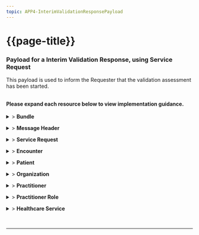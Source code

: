 ```yaml
---
topic: APP4-InterimValidationResponsePayload
---
```


# {{page-title}}

### Payload for a Interim Validation Response, using Service Request

This payload is used to inform the Requester that the validation assessment has been started.


<br> 
 <div markdown="span" class="alert alert-warning" role="alert"><i class="fa fa-warning"></i>
  <b>Please expand each resource below to view implementation guidance.</b>
 </div>
<br>



<details>
  <summary>> <b class="barslink">Bundle</b></summary>
      <p>
              
        <p>The Bundle resource is the container for the event message.</p>
        {{tree:https://fhir.nhs.uk/StructureDefinition/BARSBundleMessage, hybrid}}
        <p>
        

     

| Data Item                                                        | Implementation Guidance                                                                                                                                                                                                                                                                                                                                                                                                                                               | Necessity | Profile Cardinality | Example Value(s)                                                                                                         |
|------------------------------------------------------------------|-----------------------------------------------------------------------------------------------------------------------------------------------------------------------------------------------------------------------------------------------------------------------------------------------------------------------------------------------------------------------------------------------------------------------------------------------------------------------|-----------|---------------------|--------------------------------------------------------------------------------------------------------------------------|
| Bundle                                                           | https://simplifier.net/nhsbookingandreferrals/barsbundlemessage                                                                                                                                                                                                                                                                                                                                   |           | 1..1                |                                                                                                                          |
| Bundle.id                                                        | This id is generated by the originating sender of the message, retained in subsequent messages..                                                                                                                                                                                                                                                                                                                                                                      | MUST      | 1..1                | 79120f41-a431-4f08-bcc5-1e67006fcae0                                                                                     |
| Bundle.meta                                                      | https://www.hl7.org/fhir/resource.html#Meta                                                                                                                                                                                                                                                                                                                                                                                                                           | MUST      | 0..1                |                                                                                                                          |
| Bundle.meta.profile                                              | This MUST be populated with the structure definition for BaRSBundleMessage : 'https://fhir.nhs.uk/StructureDefinition/BARSBundleMessage' - FIXED VALUE                                                                                                                                                                                                                                                                                                                | MUST      | 0..1                | https://fhir.nhs.uk/StructureDefinition/BARSBundleMessage                                                                |
| Bundle.meta.lastUpdated                                          | All resources MUST include 'lastUpdated' value, under meta section which must be the same timestamp for each resource when created from new, but must be a later timestamp on updates, if the content of a particular resource contains updated info for subsequent updates. Otherwise, maintain the timestamp originally sent.                                                                                                                                       | MUST      | 1..1                | 2023-03-08T12:01:08.4677672+00:00                                                                                        |
| Bundle.type                                                      | This must be populated with 'message' - FIXED VALUE                                                                                                                                                                                                                                                                                                                                                                                                                   | MUST      | 1..1                | message                                                                                                                  |
| Bundle.timestamp                                                 | the date that the content of the message was assembled. This date is not changed by middleware engines unless they add additional data that changes the meaning of the time of the message                                                                                                                                                                                                                                                                            | MUST      | 0..1                | 2023-03-08T12:01:08.4677672+00:00                                                                                        |
| Bundle.entry(s)                                                  |                                                                                                                                                                                                                                                                                                                                                                                                                                                                       |           | 1..*                |                                                                                                                          |
| Bundle.entry.fullUrl                                             | unique identifier for the resource entry. Transient id relative to the bundle                                                                                                                                                                                                                                                                                                                                                                                         | MUST      | 0..1                | urn:uuid:1cbdfb97-5859-48a4-8301-d54eab818d68                                                                            |
| Bundle.entry.resourceType                                        | Resources detailed in the message definition.                                                                                                                                                                                                                                                                                                                                                                                                                         | MUST      | 0..1                | MessageHeader,Patient, Encounter                                                                                         |


</details>
<p>
<details>
  <summary>> <b class="barslink">Message Header</b></summary>
  
      <p>
     
        <p>A resource that describes the BaRS message being exchanged between two systems.</p>
        {{tree:https://fhir.nhs.uk/StructureDefinition/BARSMessageHeader-servicerequest-request, hybrid}}
        <p>




| Data Item                                                        | Implementation Guidance                                                                                                                                                                                                                                                                                                                                                                                                                                               | Necessity | Profile Cardinality | Example Value(s)                                                                                                         |
|------------------------------------------------------------------|-----------------------------------------------------------------------------------------------------------------------------------------------------------------------------------------------------------------------------------------------------------------------------------------------------------------------------------------------------------------------------------------------------------------------------------------------------------------------|-----------|---------------------|--------------------------------------------------------------------------------------------------------------------------|
| MessageHeader                                                    | https://simplifier.net/nhsbookingandreferrals/barsmessageheaderservicerequestresponse                                                                                                                                                                                                                                                                                          |           | 1..1                |                                                                                                                          |
| MessageHeader.meta                                               | https://www.hl7.org/fhir/resource.html#Meta                                                                                                                                                                                                                                                                                                                                                                                                                           | MUST      | 0..1                |                                                                                                                          |
| MessageHeader.meta.profile                                       | This MUST be populated with the structure definition for BaRSMessageHeader-servicerequest-response.                                                                                                                                                                                                                                                                                                                                                                   | MUST      | 0..1                | https://fhir.nhs.uk/StructureDefinition/BARSMessageHeader-servicerequest-response                                        |
| MessageHeader.meta.lastUpdated                                   | All resources MUST include 'lastUpdated' value, under the meta section which MUST be the same timestamp for each resource when created from new, but MUST be a later timestamp on updates to resources, if the content of a particular resource contains updated info for subsequent updates. Otherwise, maintain the timestamp originally sent.                                                                                                                      | MUST      | 0..1                | 2023-03-08T12:01:08.4677672+00:00                                                                                        |
| MessageHeader.extension                                          | This MUST be populated with details of the Clinical  Decision Support System used                                                                                                                                                                                                                                                                                                                                                                                     | MUST      | 0..*                |                                                                                                                          |
| MessageHeader.extension.url                                      | This MUST be populated with 'https://fhir.nhs.uk/StructureDefinition/CDSSExtension' - FIXED VALUE                                                                                                                                                                                                                                                                                                                                                                     | MUST      | 1..1                | https://fhir.nhs.uk/StructureDefinition/CDSSExtension                                                                    |
| MessageHeader.extension.extension                                |                                                                                                                                                                                                                                                                                                                                                                                                                                                                       | MUST      | 0..*                |                                                                                                                          |
| MessageHeader.extension.extension.url                            | This MUST be populated with the pre-defined Clinical Decision Support System software url - FIXED VALUE                                                                                                                                                                                                                                                                                                                                                               | MUST      | 1..1                | requesterCDSSSoftware                                                                                                    |
| MessageHeader.extension.extension.valueString                    | This MUST be populated with the Clinical Decision Support System software name e.g. Pathways                                                                                                                                                                                                                                                                                                                                                                          | MUST      | 0..1                | Pathways                                                                                                                 |
| MessageHeader.extension.extension                                |                                                                                                                                                                                                                                                                                                                                                                                                                                                                       | MUST      | 0..*                |                                                                                                                          |
| MessageHeader.extension.extension.url                            | This MUST be populated with the pre-defined Clinical Decision Support System software Version url - FIXED VALUE                                                                                                                                                                                                                                                                                                                                                       | MUST      | 1..1                | requesterCDSSVersion                                                                                                     |
| MessageHeader.extension.extension.valueString                    | This MUST be populated with the Clinical Decision Support System software Version name e.g. 30.2.0                                                                                                                                                                                                                                                                                                                                                                    | MUST      | 0..1                | 30.2.0                                                                                                                   |
| MessageHeader.eventcoding                                        |                                                                                                                                                                                                                                                                                                                                                                                                                                                                       | MUST      | 1..1                |                                                                                                                          |
| MessageHeader.eventcoding.system                                 | This MUST be populated with CodeSystem 'https://fhir.nhs.uk/CodeSystem/message-events-bars' - FIXED VALUE                                                                                                                                                                                                                                                                                                                                                             | MUST      | 0..1                | https://fhir.nhs.uk/CodeSystem/message-events-bars                                                                       |
| MessageHeader.eventcoding.code                                   | The status MUST be populated with 'servicerequest-request'. See CodeSystem: 'https://fhir.nhs.uk/CodeSystem/message-events-bars' - FIXED VALUE                                                                                                                                                                                                                                                                                                                        | MUST      | 0..1                | servicerequest-request                                                                                                   |
| MessageHeader.destination                                        |                                                                                                                                                                                                                                                                                                                                                                                                                                                                       | MUST      | 0..1                |                                                                                                                          |
| MessageHeader.destination.receiver                               |                                                                                                                                                                                                                                                                                                                                                                                                                                                                       | MUST      | 0..1                |                                                                                                                          |
| MessageHeader.destination.receiver.reference                     | This MUST be populated with the full url to the Receiving Organisation resource.                                                                                                                                                                                                                                                                                                                                                                                      | MUST      | 0..1                | urn:uuid:10397afd-479c-42ea-9d5d-e4024481e0f8                                                                            |
| MessageHeader.destination.endpoint                               | This MUST be populated with the system and Service ID separated by a pipe. for example https://fhir.nhs.uk/id/dos-service-id\|11111111, this is to ensure the receiver knows the intended destination.                                                                                                                                                                                                                                                                | MUST      | 1..1                | https://fhir.nhs.uk/id/dos-service-id\|1122334455                                                                        |
| MessageHeader.sender                                             |                                                                                                                                                                                                                                                                                                                                                                                                                                                                       | MUST      | 0..1                |                                                                                                                          |
| MessageHeader.sender.reference                                   | This MUST be populated. Follow BaRS profile guidance for populating this element                                                                                                                                                                                                                                                                                                                                                                                      | MUST      | 0..1                | urn:uuid:07939a0c-2854-46ff-9282-ad906bc93679                                                                            |
| MessageHeader.source                                             |                                                                                                                                                                                                                                                                                                                                                                                                                                                                       | MUST      | 1..1                |                                                                                                                          |
| MessageHeader.source.name                                        | This MUST be populated with the sending system supplier name                                                                                                                                                                                                                                                                                                                                                                                                          | MUST      | 0..1                | NHS Trust                                                                                                                |
| MessageHeader.source.software                                    | This SHOULD be populated with the sending software application name                                                                                                                                                                                                                                                                                                                                                                                                   | SHOULD    | 0..1                | Supplier Software                                                                                                        |
| MessageHeader.source.version                                     | This SHOULD be populated with the sending software version                                                                                                                                                                                                                                                                                                                                                                                                            | SHOULD    | 0..1                | V1.0.0                                                                                                                   |
| MessageHeader.source.contact                                     |                                                                                                                                                                                                                                                                                                                                                                                                                                                                       | SHOULD    | 0..1                |                                                                                                                          |
| MessageHeader.source.contact.system                              | This SHOULD be populated with the Contact Type - phone \| fax \| email \| pager \| url \| sms \| other                                                                                                                                                                                                                                                                                                                                                                | SHOULD    | 0..1                | phone                                                                                                                    |
| MessageHeader.source.contact.value                               | This SHOULD be populated with the Contact Type value                                                                                                                                                                                                                                                                                                                                                                                                                  | SHOULD    | 0..1                | +44 (0123) 123 4567                                                                                                      |
| MessageHeader.source.endpoint                                    | This MUST be populated with the system and Service ID separated by a pipe. for example https://fhir.nhs.uk/id/dos-service-id\|11111111, this is to ensure the receiver knows where any response messages SHOULD be addressed.                                                                                                                                                                                                                                         | MUST      | 1..1                | https://fhir.nhs.uk/id/dos-service-id\|5566778899                                                                        |
| MessageHeader.reason                                             |                                                                                                                                                                                                                                                                                                                                                                                                                                                                       | MUST      | 1..1                |                                                                                                                          |
| MessageHeader.reason.coding                                      |                                                                                                                                                                                                                                                                                                                                                                                                                                                                       | MUST      | 0..*                |                                                                                                                          |
| MessageHeader.reason.coding.system                               | This MUST be populated with 'https://fhir.nhs.uk/CodeSystem/message-reason-bars' - FIXED VALUE                                                                                                                                                                                                                                                                                                                                                                        | MUST      | 0..1                | https://fhir.nhs.uk/CodeSystem/message-reason-bars                                                                       |
| MessageHeader.reason.coding.code                                 | This MUST be populated with 'new' in a new message and 'update' for an update. See CodeSystem: 'https://fhir.nhs.uk/CodeSystem/message-events-bars'                                                                                                                                                                                                                                                                                                                   | MUST      | 0..1                | new                                                                                                                      |
| MessageHeader.reason.coding.display                              | This SHOULD be populated with 'new' in a new message and 'update' for an update.                                                                                                                                                                                                                                                                                                                                                                                      | SHOULD    | 0..1                | New                                                                                                                      |
| MessageHeader.response                                           |                                                                                                                                                                                                                                                                                                                                                                                                                                                                       | MUST      | 1..1                |                                                                                                                          |
| MessageHeader.response.identifier                                | This MUST be populated with the identifer if the original validation request                                                                                                                                                                                                                                                                                                                                                                                          | MUST      | 1..1                | urn:uuid:b83d13e2-8c2e-422c-88ac-63b8e86a4413                                                                            |
| MessageHeader.response.code                                      | This MUST be populated with a code of 'ok' - FIXED VALUE                                                                                                                                                                                                                                                                                                                                                                                                              | MUST      | 1..1                | ok                                                                                                                       |
| MessageHeader.focus                                              |                                                                                                                                                                                                                                                                                                                                                                                                                                                                       | MUST      | 0..*                |                                                                                                                          |
| MessageHeader.focus.reference                                    | This MUST be populated with a reference to the ServiceRequest                                                                                                                                                                                                                                                                                                                                                                                                         | MUST      | 0..1                | urn:uuid:236bb75d-90ef-461f-b71e-fde7f899802c                                                                            |
| MessageHeader.definition                                         | This MUST be populated with the MessageDefinition the bundle is based on. This will be used for validation. Value - https://fhir.nhs.uk/MessageDefinition/bars-message-servicerequest-response-validation-interim                                                                                                                                                                                                                                                     | MUST      | 0..1                | https://fhir.nhs.uk/MessageDefinition/bars-message-servicerequest-response-validation-interim                            |



</details>
<p>
<details>
  <summary>> <b class="barslink">Service Request</b></summary>
      <p>
        <p>A resource to carry a request for a service to be performed, in this case a Validation Response.</p>
        {{tree:https://fhir.nhs.uk/StructureDefinition/BARSServiceRequest-request-referral      , hybrid}}
        <p>

       

| Data Item                                                        | Implementation Guidance                                                                                                                                                                                                                                                                                                                                                                                                                                               | Necessity | Profile Cardinality | Example Value(s)                                                                                                         |
|------------------------------------------------------------------|-----------------------------------------------------------------------------------------------------------------------------------------------------------------------------------------------------------------------------------------------------------------------------------------------------------------------------------------------------------------------------------------------------------------------------------------------------------------------|-----------|---------------------|--------------------------------------------------------------------------------------------------------------------------|
| ServiceRequest                                                   | https://simplifier.net/nhsbookingandreferrals/barsservicerequest-request-validation                                                                                                                                                                                                                                                                           |           | 1..1                |                                                                                                                          |
| ServiceRequest.id                                                | MUST only be generated by the Receiver as the id for the resource in the synchronous HTTP response.                                                                                                                                                                                                                                                                                                                                                                   | MUST      | 0..1                | 236bb75d-90ef-461f-b71e-fde7f899802c                                                                                     |
| ServiceRequest.meta                                              | https://www.hl7.org/fhir/resource.html#Meta                                                                                                                                                                                                                                                                                                                                                                                                                           | MUST      | 0..1                |                                                                                                                          |
| ServiceRequest.meta.profile                                      | https://fhir.nhs.uk/StructureDefinition/BARSServiceRequest-request-validation                                                                                                                                                                                                                                                                                                                                                                                         | MUST      | 0..1                | https://fhir.nhs.uk/StructureDefinition/BARSServiceRequest-request-validation                                            |
| ServiceRequest.meta.lastUpdated                                  | All resources MUST include 'lastUpdated' value, under meta section which must be the same timestamp for each resource when created from new, but must be a later timestamp on updates, if the content of a particular resource contains updated info for subsequent updates. Otherwise, maintain the timestamp originally sent.                                                                                                                                       | MUST      | 0..1                | 2023-03-08T12:01:08.4677672+00:00                                                                                        |
| ServiceRequest.status                                            | Only use the following 3 values: active, revoked is used when a SR is cancelled, entered-in-error is used when sent to the wrong endpoint and need to be removed.                                                                                                                                                                                                                                                                                                     | MUST      | 1..1                | active                                                                                                                   |
| ServiceRequest.intent                                            | This MUST be populated with 'plan' - Fixed Value                                                                                                                                                                                                                                                                                                                                                                                                                      | MUST      | 1..1                | plan                                                                                                                     |
| ServiceRequest.category                                          |                                                                                                                                                                                                                                                                                                                                                                                                                                                                       | MUST      | 1..1                |                                                                                                                          |
| ServiceRequest.category.coding                                   | BaRS Referral Type                                                                                                                                                                                                                                                                                                                                                                                                                                                    | MUST      | 0..*                |                                                                                                                          |
| ServiceRequest.category.coding.system                            | This MUST be populated with CodeSystem 'https://fhir.nhs.uk/CodeSystem/message-category-servicerequest' - FIXED VALUE                                                                                                                                                                                                                                                                                                                                                 | MUST      | 0..1                | https://fhir.nhs.uk/CodeSystem/message-category-servicerequest                                                           |
| ServiceRequest.category.coding.code                              | This MUST be populated with 'validation' - FIXED VALUE                                                                                                                                                                                                                                                                                                                                                                                                                | MUST      | 0..1                | validation                                                                                                               |
| ServiceRequest.category.coding.display                           | This MUST be populated with 'For Validation' - FIXED VALUE                                                                                                                                                                                                                                                                                                                                                                                                            | MUST      | 0..1                | For Validation                                                                                                           |
| ServiceRequest.category.coding                                   | BaRS Use Case                                                                                                                                                                                                                                                                                                                                                                                                                                                         | MUST      | 0..*                |                                                                                                                          |
| ServiceRequest.category.coding.system                            | This MUST be populated with CodeSystem 'https://fhir.nhs.uk/CodeSystem/usecases-categories-bars' - FIXED VALUE                                                                                                                                                                                                                                                                                                                                                        | MUST      | 0..1                | https://fhir.nhs.uk/CodeSystem/usecases-categories-bars                                                                  |
| ServiceRequest.category.coding.code                              | This MUST be populated with Code for the use-case. See CodeSystem: 'https://fhir.nhs.uk/CodeSystem/usecases-categories-bars'                                                                                                                                                                                                                                                                                                                                          | MUST      | 0..1                | A4T1                                                                                                                     |
| ServiceRequest.category.coding.display                           | This MUST be populated with Display for the use-case. See CodeSystem: 'https://fhir.nhs.uk/CodeSystem/usecases-categories-bars'                                                                                                                                                                                                                                                                                                                                       | MUST      | 0..1                | 999 - CAS Validation                                                                                                     |
| ServiceRequest.subject                                           | Follow BaRS profile guidance for populating this element                                                                                                                                                                                                                                                                                                                                                                                                              | MUST      | 1..1                |                                                                                                                          |
| ServiceRequest.subjectreference                                  | This MUST be populated with a Reference to the Patient resource                                                                                                                                                                                                                                                                                                                                                                                                       | MUST      | 0..1                | urn:uuid:9589fb37-87a2-48d8-968f-b371429208a8                                                                            |
| ServiceRequest.encounter                                         |                                                                                                                                                                                                                                                                                                                                                                                                                                                                       | MUST      | 0..1                |                                                                                                                          |
| ServiceRequest.encounter.reference                               | This MUST be populated with a Reference to the Encounter                                                                                                                                                                                                                                                                                                                                                                                                              | MUST      | 0..1                | urn:uuid:8c63d621-4d86-4f57-8699-e8e22d49935d                                                                            |
| ServiceRequest.occurrencePeriod                                  | Validation Breach time                                                                                                                                                                                                                                                                                                                                                                                                                                                | MUST      | 0..1                |                                                                                                                          |
| ServiceRequest.occurrencePeriod.start                            | The start of the period must be from the original request.                                                                                                                                                                                                                                                                                                                                                                                                            | MUST      | 0..1                | 2023-03-08T12:01:08.4677672+00:00                                                                                        |
| ServiceRequest.occurrencePeriod.end                              | The time by which the validation must be complete (validation breach time)                                                                                                                                                                                                                                                                                                                                                                                            | MUST      | 0..1                | 2023-03-08T12:01:08.4677672+00:00                                                                                        |
| ServiceRequest.authoredOn                                        | This MUST be populated with the date time the request transitioned to being actionable. In case it's 'blank' the date time SHOULD fall back to the submission time/system time of the SENDING system.                                                                                                                                                                                                                                                                 | MUST      | 0..1                | 2023-03-08T12:01:08.4677672+00:00                                                                                        |
| ServiceRequest.requester                                         |                                                                                                                                                                                                                                                                                                                                                                                                                                                                       | MUST      | 0..1                |                                                                                                                          |
| ServiceRequest.requester.reference                               | This MUST be populated with a reference to the Practitioner resource. This is the Healthcare Professional carrying out the validation assessment. This does not strictly need to be a clinician.                                                                                                                                                                                                                                                                      | MUST      | 0..1                | urn:uuid:8c63d621-3424-4f57-8699-e8e22d32423g                                                                            |
| ServiceRequest.performer                                         | This SHOULD be populated with the Healthcare service that the Service request is going to                                                                                                                                                                                                                                                                                                                                                                             | SHOULD    | 0..*                |                                                                                                                          |
| ServiceRequest.performer.reference                               | This SHOULD be populated Reference to HealthcareService resource                                                                                                                                                                                                                                                                                                                                                                                                      | SHOULD    | 0..1                | urn:uuid:8c63d621-2344-4f57-8699-e8e22d44235h                                                                            |
| ServiceRequest.reasonCode                                        | This will ONLY be populated  in a cancellation message with the reason for cancellation                                                                                                                                                                                                                                                                                                                                                                               | SHOULD    | 0..*                |                                                                                                                          |
| ServiceRequest.reasonCode.text                                   | This SHOULD be populated. This will ONLY be populated  in a cancellation message with the reason for cancellation and SHOULD only be used in conjunction with a corresponding status - revoked or entered-in-error                                                                                                                                                                                                                                                    | SHOULD    | 0..1                | Revoked as patient has been dealt with.                                                                                  |


</details>
<p>
<details>
  <summary>> <b class="barslink">Encounter</b></summary>
  
  
      <p>
              
        <p>The Interim Response will include 2 Encounter Resources:<br><br>1. The original encounter from the requesting 999 service<br>2. The encounter created by the CAS undertaking the Validation. Note: THIS ENCOUNTER IS THE FOCUS OF THE INTERIM VALIDATION RESPONSE MESSAGE</p>
        {{tree:https://fhir.hl7.org.uk/StructureDefinition/UKCore-Encounter  , hybrid}}
        <p>


| Data Item                                                        | Implementation Guidance                                                                                                                                                                                                                                                                                                                                                                                                                                               | Necessity | Profile Cardinality | Example Value(s)                                                                                                         |
|------------------------------------------------------------------|-----------------------------------------------------------------------------------------------------------------------------------------------------------------------------------------------------------------------------------------------------------------------------------------------------------------------------------------------------------------------------------------------------------------------------------------------------------------------|-----------|---------------------|--------------------------------------------------------------------------------------------------------------------------|
| Encounter                                                        | https://simplifier.net/hl7fhirukcorer4/ukcore-encounter                                                                                                                              |           | 2..2                |                                                                                                                          |
| Encounter.id                                                     | MUST only be generated by the originating system of the encounter as the id for the resource in the original  HTTP request. It MUST be echoed back when returning an encounter. Subsequent new Encounters will be generated by the originating system of that encounter.                                                                                                                                                                                              | MUST      | 0..1                | 236bb75d-90ef-461f-b71e-fde7f899802c                                                                                     |
| Encounter.Identifier                                             | SHOULD be the human readable identifier of the encounter.                                                                                                                                                                                                                                                                                                                                                                                                             | SHOULD    | 0..*                | 12345                                                                                                                    |
| Encounter.meta                                                   | https://www.hl7.org/fhir/resource.html#Meta                                                                                                                                                                                                                                                                                                                                                                                                                           | MUST      | 1..1                |                                                                                                                          |
| Encounter.meta.profile                                           | This MUST be populated. Follow UK Core guidance for populating this element                                                                                                                                                                                                                                                                                                                                                                                           | MUST      | 1..1                | https://fhir.hl7.org.uk/StructureDefinition/UKCore-Encounter                                                             |
| Encounter.meta.lastUpdated                                       | All resources MUST include 'lastUpdated' value, under meta section which must be the same timestamp for each resource when created from new, but must be a later timestamp on updates, if the content of a particular resource contains updated info for subsequent updates. Otherwise, maintain the timestamp originally sent.                                                                                                                                       | MUST      | 1..1                | 2023-03-08T12:01:08.4677672+00:00                                                                                        |
| Encounter.status                                                 | The status of the interim response with be 'in-progress'. If the validation request has been rejected it will be set to 'cancelled'.                                                                                                                                                                                                                                                                                                                                  | MUST      | 1..1                | in-progress                                                                                                              |
| Encounter.class                                                  |                                                                                                                                                                                                                                                                                                                                                                                                                                                                       | MUST      | 0..1                |                                                                                                                          |
| Encounter.class.system                                           | This MUST be populated with CodeSystem 'http://terminology.hl7.org/CodeSystem/v3-ActCode' - FIXED VALUE                                                                                                                                                                                                                                                                                                                                                               | MUST      | 0..1                | http://terminology.hl7.org/CodeSystem/v3-ActCode                                                                         |
| Encounter.class.code                                             | This MUST be populated with Code 'EMER'. See CodeSystem: 'http://terminology.hl7.org/CodeSystem/v3-ActCode' - FIXED VALUE                                                                                                                                                                                                                                                                                                                                             | MUST      | 0..1                | EMER                                                                                                                     |
| Encounter.class.display                                          | This MUST be populated with Display 'emergency'. See CodeSystem: 'http://terminology.hl7.org/CodeSystem/v3-ActCode' - FIXED VALUE                                                                                                                                                                                                                                                                                                                                     | MUST      | 0..1                | emergency                                                                                                                |
| Encounter.subject                                                |                                                                                                                                                                                                                                                                                                                                                                                                                                                                       | MUST      | 1..1                |                                                                                                                          |
| Encounter.subject.reference                                      | This MUST be a reference to the Patient resource.                                                                                                                                                                                                                                                                                                                                                                                                                     | MUST      | 0..*                | urn:uuid:9589fb37-87a2-48d8-968f-b371429208a8                                                                            |
| Encounter.episodeOfCare                                          |                                                                                                                                                                                                                                                                                                                                                                                                                                                                       | MUST      | 1..1                |                                                                                                                          |
| Encounter.episodeOfCare.reference                                | This MUST be populated with the JourneyID which links all encounters within the patient’s journey. This MUST be echoed back from the original request.                                                                                                                                                                                                                                                                                                                | MUST      | 0..1                | 9589fb37-87a2-48d8-968f-b371429208a8                                                                                     |
| Encounter.period                                                 |                                                                                                                                                                                                                                                                                                                                                                                                                                                                       | MUST      | 0..1                |                                                                                                                          |
| Encounter.period.start                                           | Time of Validation Request acknowledgement                                                                                                                                                                                                                                                                                                                                                                                                                            | MUST      | 0..1                | 2023-03-08T12:01:08.4677672+00:00                                                                                        |
| Encounter.period.end                                             | This SHOULD be populated ONLY when the Encounter has ended. This will not be populated in the interim message.                                                                                                                                                                                                                                                                                                                                                        | SHOULD    | 0..1                | 2023-03-08T12:01:08.4677672+00:00                                                                                        |
| Encounter.reasonCode.coding                                      |                                                                                                                                                                                                                                                                                                                                                                                                                                                                       | MUST      | 0..*                |                                                                                                                          |
| Encounter.reasonCode.coding.system                               | This MUST be populated with CodeSystem 'https://fhir.nhs.uk/CodeSystem/message-reason-encounter' if the encounter is 'in-progress'. If this encounter is for a rejection this MUST be populated with CodeSystem 'https://fhir.nhs.uk/CodeSystem/rejected-reasons-bars'. This is to be used on the encounter that the Receiver has created.                                                                                                                            | MUST      | 0..1                | https://fhir.nhs.uk/CodeSystem/message-reason-encounter                                                                  |
| Encounter.reasonCode.coding.code                                 | This MUST be populated with Code 'validation-triage-outcome' if completing an interim response. If this is a rejection response this MUST be populated with a Rejected Reason BaRS code.                                                                                                                                                                                                                                                                              | MUST      | 0..1                | validation-triage-outcome                                                                                                |
| Encounter.reasonCode.coding.display                              | This MUST be populated with Display 'Validation of triage outcome' if completing an interim response. If this is a rejection response this MUST be populated with a Rejected Reason BaRS display.                                                                                                                                                                                                                                                                     | MUST      | 0..1                | Validation of triage outcome                                                                                             |
| Encounter.reasonCode.text                                        | This SHOULD be populated with any additional text when a rejection response is being sent.                                                                                                                                                                                                                                                                                                                                                                            | SHOULD    | 0..1                | We were unable to contact the patient                                                                                    |



</details>
<p>
<details>
  <summary>> <b class="barslink">Patient</b></summary>
  <p>This resource is used to communicate details about the patient who is the subject of the referral.<br>It also includes contact information for third parties when required.</p>
        {{tree:https://fhir.hl7.org.uk/StructureDefinition/UKCore-Patient , hybrid}}
        <p>




| Data Item                                                        | Implementation Guidance                                                                                                                                                                                                                                                                                                                                                                                                                                               | Necessity | Profile Cardinality | Example Value(s)                                                                                                         |
|------------------------------------------------------------------|-----------------------------------------------------------------------------------------------------------------------------------------------------------------------------------------------------------------------------------------------------------------------------------------------------------------------------------------------------------------------------------------------------------------------------------------------------------------------|-----------|---------------------|--------------------------------------------------------------------------------------------------------------------------|
| Patient                                                          | https://simplifier.net/hl7fhirukcorer4/ukcore-patient                                                                                                                                                                                                                              |           | 1..1                |                                                                                                                          |
| Patient.id                                                       | It also includes contact information for third parties when required.                                                                                                                                                                                                                                                                                                                                                                                                 | MUST      | 0..1                | 9589fb37-87a2-48d8-968f-b371429208a8                                                                                     |
| Patient.meta                                                     | https://simplifier.net/hl7fhirukcorer4/ukcore-patient                                                                                                                                                                                                                                                                                                                                                                                                                 | MUST      | 1..1                |                                                                                                                          |
| Patient.meta.profile                                             | This MUST be populated. Follow UK Core guidance for populating this element                                                                                                                                                                                                                                                                                                                                                                                           | MUST      | 1..1                | https://fhir.hl7.org.uk/StructureDefinition/UKCore-Patient                                                               |
| Patient.meta.LastUpdate                                          | All resources MUST include 'lastUpdated' value, under meta section which must be the same timestamp for each resource when created from new, but must be a later timestamp on updates, if the content of a particular resource contains updated info for subsequent updates. Otherwise, maintain the timestamp originally sent.                                                                                                                                       | MUST      | 1..1                | 2023-03-08T12:01:08.4677672+00:00                                                                                        |
| Patient.identifier                                               | This is a human readable patient identifier. This MUST be populated with the NHS number when available. Additionally a Local Patient Identifier Should be populated where available. If no NHS number is available this Should be populated with the Local patient identifier.                                                                                                                                                                                        | SHOULD    | 0..*                |                                                                                                                          |
| Patient.identifier.system                                        | https://simplifier.net/hl7fhirukcorer4/ukcore-nhsnumberverificationstatus-duplicate-2                                                                                                                                                                                                                                                                                                                                                                                 | SHOULD    | 1..1                | https://fhir.nhs.uk/Id/nhs-number                                                                                        |
| Patient.identifier.value                                         | This SHOULD be populated with a  human readable patient identifier. When used this MUST be populated with the NHS number when available.If no NHS number is available this SHOULD be populated with the Local patient identifier.                                                                                                                                                                                                                                     | SHOULD    | 1..1                | 3478526985                                                                                                               |
| Patient.identifier.extension                                     | This extension is used to record the NHS number Verification status                                                                                                                                                                                                                                                                                                                                                                                                   | SHOULD    | 0..*                |                                                                                                                          |
| Patient.identifier.extension.url                                 | This SHOULD be populated. Where used this MUST be populated with Structure Definition 'https://fhir.hl7.org.uk/StructureDefinition/Extension-UKCore-NHSNumberVerificationStatus' - FIXED VALUE                                                                                                                                                                                                                                                                        | SHOULD    | 1..1                | https://fhir.hl7.org.uk/StructureDefinition/Extension-UKCore-NHSNumberVerificationStatus                                 |
| Patient.identifier.extension.valueCodeableConcept                |                                                                                                                                                                                                                                                                                                                                                                                                                                                                       | SHOULD    | 0..1                |                                                                                                                          |
| Patient.identifier.extension.valueCodeableConcept.coding         |                                                                                                                                                                                                                                                                                                                                                                                                                                                                       | SHOULD    | 0..*                |                                                                                                                          |
| Patient.identifier.extension.valueCodeableConcept.coding.system  | https://simplifier.net/hl7fhirukcorer4/extensionukcorenhsnumberverificationstatus                                                                                                                                                                                                                                                                                                                                                                                     | SHOULD    | 0..1                | https://fhir.hl7.org.uk/CodeSystem/UKCore-NHSNumberVerificationStatus                                                    |
| Patient.identifier.extension.valueCodeableConcept.coding.code    | Follow UK Core guidance for populating this element                                                                                                                                                                                                                                                                                                                                                                                                                   | SHOULD    | 0..1                | number-present-and-verified                                                                                              |
| Patient.identifier.extension.valueCodeableConcept.coding.display | Follow UK Core guidance for populating this element                                                                                                                                                                                                                                                                                                                                                                                                                   | SHOULD    | 0..1                | Number present and verified                                                                                              |
| Patient.name                                                     |                                                                                                                                                                                                                                                                                                                                                                                                                                                                       | SHOULD    | 0..*                |                                                                                                                          |
| Patient.name.use                                                 | Follow UK Core guidance for populating this element                                                                                                                                                                                                                                                                                                                                                                                                                   | SHOULD    | 0..1                | official                                                                                                                 |
| Patient.name.text                                                | Follow UK Core guidance for populating this element                                                                                                                                                                                                                                                                                                                                                                                                                   | SHOULD    | 0..1                | Mrs Julie Jones                                                                                                          |
| Patient.name.family                                              | Follow UK Core guidance for populating this element                                                                                                                                                                                                                                                                                                                                                                                                                   | SHOULD    | 0..1                | Jones                                                                                                                    |
| Patient.name.given                                               | Follow UK Core guidance for populating this element                                                                                                                                                                                                                                                                                                                                                                                                                   | SHOULD    | 0..1                | Julie                                                                                                                    |
| Patient.name.prefix                                              | Follow UK Core guidance for populating this element                                                                                                                                                                                                                                                                                                                                                                                                                   | SHOULD    | 0..1                | Mrs                                                                                                                      |
| Patient.gender                                                   | Follow UK Core guidance for populating this element                                                                                                                                                                                                                                                                                                                                                                                                                   | SHOULD    | 0..1                | female                                                                                                                   |
| Patient.birthDate                                                | Follow UK Core guidance for populating this element                                                                                                                                                                                                                                                                                                                                                                                                                   | SHOULD    | 0..1                | 1959-05-04                                                                                                               |
| Patient.address                                                  | Follow UK Core guidance for populating this element                                                                                                                                                                                                                                                                                                                                                                                                                   | SHOULD    | 0..*                |                                                                                                                          |
| Patient.address.use                                              | Follow UK Core guidance for populating this element                                                                                                                                                                                                                                                                                                                                                                                                                   | SHOULD    | 0..1                | home                                                                                                                     |
| Patient.address.type                                             | Follow UK Core guidance for populating this element                                                                                                                                                                                                                                                                                                                                                                                                                   | SHOULD    | 0..1                | both                                                                                                                     |
| Patient.address.text                                             | Follow UK Core guidance for populating this element                                                                                                                                                                                                                                                                                                                                                                                                                   | SHOULD    | 0..1                | 22 Brightside Crescent, Overtown, West Yorkshire, LS10 4YU                                                               |
| Patient.address.line                                             | Follow UK Core guidance for populating this element                                                                                                                                                                                                                                                                                                                                                                                                                   | SHOULD    | 0..*                | 22 Brightside Crescent                                                                                                   |
| Patient.address.city                                             | Follow UK Core guidance for populating this element                                                                                                                                                                                                                                                                                                                                                                                                                   | SHOULD    | 0..1                | Overtown                                                                                                                 |
| Patient.address.district                                         | Follow UK Core guidance for populating this element                                                                                                                                                                                                                                                                                                                                                                                                                   | SHOULD    | 0..1                | West Yorkshire                                                                                                           |
| Patient.address.postalCode                                       | Follow UK Core guidance for populating this element                                                                                                                                                                                                                                                                                                                                                                                                                   | SHOULD    | 0..1                | LS10 4YU                                                                                                                 |
| Patient.contact                                                  | This should be used to record telecom information for the patient and/or the patient's representative for the encounter                                                                                                                                                                                                                                                                                                                                               | MUST      | 0..*                |                                                                                                                          |
| Patient.contact.extension                                        |                                                                                                                                                                                                                                                                                                                                                                                                                                                                       | MUST      | 0..*                |                                                                                                                          |
| Patient.contact.extension.url                                    | This MUST be populated with Structure Definition 'https://fhir.hl7.org.uk/StructureDefinition/Extension-UKCore-ContactRank' - FIXED VALUE                                                                                                                                                                                                                                                                                                                             | MUST      | 0..1                | https://fhir.hl7.org.uk/StructureDefinition/Extension-UKCore-ContactPreference                                           |
| Patient.contact.extension.urlvaluePositiveInt                    | This MUST be populated with the rank of the whole contact and MUST be populated with the value '1' for the primary person to contact for referral. There MUST be at least one contact for the referral.                                                                                                                                                                                                                                                               | MUST      | 0..1                | 1                                                                                                                        |
| Patient.contact.relationship                                     |                                                                                                                                                                                                                                                                                                                                                                                                                                                                       | MUST      | 0..*                |                                                                                                                          |
| Patient.contact.relationship.coding                              |                                                                                                                                                                                                                                                                                                                                                                                                                                                                       | MUST      | 0..*                |                                                                                                                          |
| Patient.contact.relationship.coding.system                       | This MUST be populated with the CodeSystem from the ValueSet 'https://simplifier.net/hl7fhirukcorer4/valueset-ukcore-personrelationshiptype'.<br>Where the contact details relate to the patient this relationship MUST be populated with the value 'self'.<br>Where the contact details relate to a patient's representative this SHOULD be populated with their relationship to the patient.<br>If the relationship is not known this SHOULD be populated with the value 'Unknown' | MUST      | 0..1                | http://terminology.hl7.org/CodeSystem/v2-0131                                                 |
| Patient.contact.relationship.coding.code                         | This MUST be populated with Code of CodeSystem value. See ValueSet 'https://simplifier.net/hl7fhirukcorer4/valueset-ukcore-personrelationshiptype'.                                                                                                                                                                                                                                                                                                                                  | MUST      | 0..1                | EP                                                                                                                       |
| Patient.contact.relationship.coding.display                      | This MUST be populated with Display of CodeSystem value. See ValueSet 'https://simplifier.net/hl7fhirukcorer4/valueset-ukcore-personrelationshiptype'.                                                                                                                                                                                                                                                                                                                               | MUST      | 0..1                | EP                                                                                                                       |
| Patient.contact.name                                             |                                                                                                                                                                                                                                                                                                                                                                                                                                                                       | SHOULD    | 0..1                |                                                                                                                          |
| Patient.contact.name.family                                      | This SHOULD be populated. Follow UK Core guidance for populating this element                                                                                                                                                                                                                                                                                                                                                                                         | SHOULD    | 0..1                | Grayson                                                                                                                  |
| Patient.contact.name.given                                       | This SHOULD be populated. Follow UK Core guidance for populating this element                                                                                                                                                                                                                                                                                                                                                                                         | SHOULD    | 0..1                | Jack                                                                                                                     |
| Patient.contact.telecom                                          |                                                                                                                                                                                                                                                                                                                                                                                                                                                                       | MUST      | 0..*                |                                                                                                                          |
| Patient.contact.telecom.system                                   | This MUST be populated for the rank 1 contact. There MUST be at least one contact phone number for the referral                                                                                                                                                                                                                                                                                                                                                       | MUST      | 0..1                | phone                                                                                                                    |
| Patient.contact.telecom.value                                    | This MUST be populated. Follow UK Core guidance for populating this element                                                                                                                                                                                                                                                                                                                                                                                           | MUST      | 0..1                | 0789 1234567                                                                                                             |
| Patient.contact.gender                                           | This SHOULD be populated. Follow UK Core guidance for populating this element                                                                                                                                                                                                                                                                                                                                                                                         | SHOULD    | 0..1                | male                                                                                                                     |
| Patient.Communication                                            |                                                                                                                                                                                                                                                                                                                                                                                                                                                                       | SHOULD    | 0..*                |                                                                                                                          |
| Patient.Communication.Language                                   |                                                                                                                                                                                                                                                                                                                                                                                                                                                                       | MUST      | 1..1                |                                                                                                                          |
| Patient.Communication.Language.coding                            |                                                                                                                                                                                                                                                                                                                                                                                                                                                                       | MUST      | 1..1                |                                                                                                                          |
| Patient.Communication.Language.coding.code                       | This SHOULD be populated. Follow UK Core guidance for populating this element                                                                                                                                                                                                                                                                                                                                                                                         | SHOULD    | 0..1                | en                                                                                                                       |
| Patient.Communication.Language.coding.system                     | This SHOULD be populated. Follow UK Core guidance for populating this element                                                                                                                                                                                                                                                                                                                                                                                         | SHOULD    | 0..1                | https://fhir.hl7.org.uk/CodeSystem/UKCore-HumanLanguage                                                                  |
| Patient.Communication.Language.coding.display                    | This SHOULD be populated. Follow UK Core guidance for populating this element                                                                                                                                                                                                                                                                                                                                                                                         | SHOULD    | 0..1                | English                                                                                                                  |
| Patient.Communication.Language.preferred                         | This SHOULD be populated. Follow UK Core guidance for populating this element                                                                                                                                                                                                                                                                                                                                                                                         | SHOULD    | 0..1                | TRUE                                                                                                                     |
| Patient.extension                                                | This SHOULD be populated. Follow UK Core guidance for populating this element                                                                                                                                                                                                                                                                                                                                                                                         | SHOULD    | 0..*                |                                                                                                                          |
| Patient.extension.url                                            | This SHOULD be populated. Follow UK Core guidance for populating this element                                                                                                                                                                                                                                                                                                                                                                                         | SHOULD    | 0..1                | https://fhir.hl7.org.uk/StructureDefinition/Extension-UKCore-EthnicCategory                                              |
| Patient.extension.url.valueCodeableConcept                       | This SHOULD be populated. Follow UK Core guidance for populating this element                                                                                                                                                                                                                                                                                                                                                                                         | SHOULD    | 0..1                |                                                                                                                          |
| Patient.extension.url.valueCodeableConcept.coding                | This SHOULD be populated. Follow UK Core guidance for populating this element                                                                                                                                                                                                                                                                                                                                                                                         | SHOULD    | 0..1                |                                                                                                                          |
| Patient.extension.url.valueCodeableConcept.coding.system         | This SHOULD be populated. Follow UK Core guidance for populating this element                                                                                                                                                                                                                                                                                                                                                                                         | SHOULD    | 0..1                | https://fhir.hl7.org.uk/CodeSystem/UKCore-EthnicCategory                                                                 |
| Patient.extension.url.valueCodeableConcept.coding.code           | This SHOULD be populated. Follow UK Core guidance for populating this element                                                                                                                                                                                                                                                                                                                                                                                         | SHOULD    | 0..1                | A                                                                                                                        |
| Patient.extension.url.valueCodeableConcept.coding.display        | This SHOULD be populated. Follow UK Core guidance for populating this element                                                                                                                                                                                                                                                                                                                                                                                         | SHOULD    | 0..1                | British, Mixed British                                                                                                   |
| Patient.generalPractitioner                                      | This SHOULD be populated with a reference to the GP Surgery ONLY rather than a specific practitioner                                                                                                                                                                                                                                                                                                                                                                  | SHOULD    | 0..*                |                                                                                                                          |
| Patient.generalPractitioner.reference                            | This SHOULD be populated. Where populated this MUST reference to an Organisation resource                                                                                                                                                                                                                                                                                                                                                                             | SHOULD    | 0..1                | urn:uuid:b83d13e2-8c2e-422c-88ac-63b8e86a4411                                                                            |

</details>
<p>

<details>
  <summary>> <b class="barslink">Organization</b></summary>
  <p> This resource is used to communicate details about the sender and receiver organisations.</p>
        {{tree:https://fhir.hl7.org.uk/StructureDefinition/UKCore-Organization , hybrid}}
        <p>



| Data Item                                                        | Implementation Guidance                                                                                                                                                                                                                                                                                                                                                                                                                                               | Necessity | Profile Cardinality | Example Value(s)                                                                                                         |
|------------------------------------------------------------------|-----------------------------------------------------------------------------------------------------------------------------------------------------------------------------------------------------------------------------------------------------------------------------------------------------------------------------------------------------------------------------------------------------------------------------------------------------------------------|-----------|---------------------|--------------------------------------------------------------------------------------------------------------------------|
| Organization                                                     | https://simplifier.net/hl7fhirukcorer4/ukcore-organization                                                                                                                                                                                                                                                                                                          |           | 2..*                |                                                                                                                          |
| Organization.id                                                  | This MUST only be populated with an id generated by the Receiver in the synchronous HTTP response.                                                                                                                                                                                                                                                                                                                                                                    | MUST      | 0..1                | 5d897313-c62d-4e7e-92b7-b2199804fed3                                                                                     |
| Organization.meta                                                | https://www.hl7.org/fhir/resource.html#Meta                                                                                                                                                                                                                                                                                                                                                                                                                           | MUST      | 1..1                |                                                                                                                          |
| Organization.meta.profile                                        | This MUST be populated. Follow UK Core guidance for populating this element                                                                                                                                                                                                                                                                                                                                                                                           | MUST      | 1..1                | https://fhir.hl7.org.uk/StructureDefinition/UKCore-Organization                                                          |
| Organization.meta.lastUpdated                                    | This MUST be populated. All resources MUST include 'lastUpdated' value, under meta section which MUST be the same timestamp for each resource when created from new, but MUST be a later timestamp on updates, if the content of a particular resource contains updated info for subsequent updates. Otherwise, maintain the timestamp originally sent.                                                                                                               | MUST      | 1..1                | 2023-03-08T12:01:08.4677672+00:00                                                                                        |
| Organization.identifier                                          | This MUST be populated with an organisation identifier e.g. ODS code                                                                                                                                                                                                                                                                                                                                                                                                  | MUST      | 0..*                |                                                                                                                          |
| Organization.identifier.system                                   | This MUST be populated. Follow UK Core guidance for populating this element                                                                                                                                                                                                                                                                                                                                                                                           | MUST      | 0..1                | https://fhir.nhs.uk/id/ods-organization-code                                                                             |
| Organization.identifier.value                                    | This MUST be populated. Follow UK Core guidance for populating this element                                                                                                                                                                                                                                                                                                                                                                                           | MUST      | 0..1                | ABD01                                                                                                                    |
| Organization.name                                                | This MUST be populated. Follow UK Core guidance for populating this element                                                                                                                                                                                                                                                                                                                                                                                           | MUST      | 0..1                | Organisation name                                                                                                        |


</details>
<p>

<details>
  <summary>> <b class="barslink">Practitioner</b></summary>
  <p> This is used to carry details of the Responder's healthcare professional triggering the Interim Response by starting the assessment</p>
        {{tree:https://fhir.hl7.org.uk/StructureDefinition/UKCore-Practitioner , hybrid}}
        <p>



| Data Item                                                        | Implementation Guidance                                                                                                                                                                                                                                                                                                                                                                                                                                               | Necessity | Profile Cardinality | Example Value(s)                                                                                                         |
|------------------------------------------------------------------|-----------------------------------------------------------------------------------------------------------------------------------------------------------------------------------------------------------------------------------------------------------------------------------------------------------------------------------------------------------------------------------------------------------------------------------------------------------------------|-----------|---------------------|--------------------------------------------------------------------------------------------------------------------------|
| Practitioner                                                     | https://simplifier.net/hl7fhirukcorer4/ukcore-practitioner                                                                                                                                                                                                                                                                 |           | 1..*                |                                                                                                                          |
| Practitioner.id                                                  | This MUST only be populated with an id generated by the Receiver in the synchronous HTTP response.                                                                                                                                                                                                                                                                                                                                                                    | MUST      | 0..1                | 51182cb1-b199-4222-85f5-16d5428f6358                                                                                     |
| Practitioner.meta                                                | https://www.hl7.org/fhir/resource.html#Meta                                                                                                                                                                                                                                                                                                                                                                                                                           | MUST      | 1..1                |                                                                                                                          |
| Practitioner.meta.profile                                        | This MUST be populated. Follow UK Core guidance for populating this element                                                                                                                                                                                                                                                                                                                                                                                           | MUST      | 1..1                | https://fhir.hl7.org.uk/StructureDefinition/UKCore-Practitioner                                                          |
| Practitioner.meta.lastUpdated                                    | All resources MUST include 'lastUpdated' value, under meta section which must be the same timestamp for each resource when created from new, but must be a later timestamp on updates, if the content of a particular resource contains updated info for subsequent updates. Otherwise, maintain the timestamp originally sent.                                                                                                                                       | MUST      | 1..1                | 2023-03-08T12:01:08.4677672+00:00                                                                                        |
| Practitioner.identifier                                          | This MUST be populated. Follow UK Core guidance for populating this element                                                                                                                                                                                                                                                                                                                                                                                           | MUST      | 0..*                |                                                                                                                          |
| Practitioner.identifier.system                                   | This MUST be populated. Follow UK Core guidance for populating this element                                                                                                                                                                                                                                                                                                                                                                                           | MUST      | 0..1                | https://fhir.nhs.uk/Id/sds-role-profile-id                                                                               |
| Practitioner.identifier.value                                    | This MUST be populated. Follow UK Core guidance for populating this element                                                                                                                                                                                                                                                                                                                                                                                           | MUST      | 0..1                | PT2489                                                                                                                   |
| Practitioner.name                                                |                                                                                                                                                                                                                                                                                                                                                                                                                                                                       | SHOULD    | 0..*                |                                                                                                                          |
| Practitioner.name.family                                         | Follow UK Core guidance for populating this element                                                                                                                                                                                                                                                                                                                                                                                                                   | SHOULD    | 0..1                | BLAKE                                                                                                                    |
| Practitioner.name.given                                          | Follow UK Core guidance for populating this element                                                                                                                                                                                                                                                                                                                                                                                                                   | SHOULD    | 0..1                | Marcy                                                                                                                    |
| Practitioner.telecom                                             |                                                                                                                                                                                                                                                                                                                                                                                                                                                                       | SHOULD    | 0..*                |                                                                                                                          |
| Practitioner.telecom.system                                      | Follow UK Core guidance for populating this element                                                                                                                                                                                                                                                                                                                                                                                                                   | SHOULD    | 0..1                | phone                                                                                                                    |
| Practitioner.telecom.value                                       | Follow UK Core guidance for populating this element                                                                                                                                                                                                                                                                                                                                                                                                                   | SHOULD    | 0..1                | 0205568263                                                                                                               |
| Practitioner.telecom.use                                         | Follow UK Core guidance for populating this element                                                                                                                                                                                                                                                                                                                                                                                                                   | SHOULD    | 0..1                | work                                                                                                                     |


</details>
<p>
<details>
  <summary>> <b class="barslink">Practitioner Role</b></summary>
  <p> This is used to carry the role of the Responder's healthcare professional triggering the Interim Response by starting the assessment</p>
        {{tree:https://fhir.hl7.org.uk/StructureDefinition/UKCore-PractitionerRole , hybrid}}
        <p>




| Data Item                                                        | Implementation Guidance                                                                                                                                                                                                                                                                                                                                                                                                                                               | Necessity | Profile Cardinality | Example Value(s)                                                                                                         |
|------------------------------------------------------------------|-----------------------------------------------------------------------------------------------------------------------------------------------------------------------------------------------------------------------------------------------------------------------------------------------------------------------------------------------------------------------------------------------------------------------------------------------------------------------|-----------|---------------------|--------------------------------------------------------------------------------------------------------------------------|
| PractitionerRole                                                 | https://simplifier.net/hl7fhirukcorer4/ukcore-practitionerrole                                                                                                                                                                                                                                                            |           | 1..*                |                                                                                                                          |
| PractitionerRole.id                                              | This MUST only be populated with an id generated by the Receiver in the synchronous HTTP response.                                                                                                                                                                                                                                                                                                                                                                    | MUST      | 0..1                | 1801e180-e6a1-4753-8a55-ab2d1cff6549                                                                                     |
| PractitionerRole.meta                                            | https://www.hl7.org/fhir/resource.html#Meta                                                                                                                                                                                                                                                                                                                                                                                                                           | MUST      | 1..1                |                                                                                                                          |
| PractitionerRole.meta.profile                                    | This MUST be populated. Follow UK Core guidance for populating this element                                                                                                                                                                                                                                                                                                                                                                                           | MUST      | 1..1                | https://fhir.hl7.org.uk/StructureDefinition/UKCore-PractitionerRole                                                      |
| PractitionerRole.meta.lastUpdated                                | This MUST be populated. All resources MUST include 'lastUpdated' value, under meta section which MUST be the same timestamp for each resource when created from new, but MUST be a later timestamp on updates, if the content of a particular resource contains updated info for subsequent updates. Otherwise, maintain the timestamp originally sent.                                                                                                               | MUST      | 1..1                | 2023-03-08T12:01:08.4677672+00:00                                                                                        |
| PractitionerRole.practitioner                                    |                                                                                                                                                                                                                                                                                                                                                                                                                                                                       | MUST      | 0..1                |                                                                                                                          |
| PractitionerRole.practitioner.reference                          | This MUST be populated. Follow UK Core guidance for populating this element                                                                                                                                                                                                                                                                                                                                                                                           | MUST      | 0..1                | urn:uuid:7d948662-bade-450e-b6c5-9bb6ee39cb56                                                                            |
| PractitionerRole.Organization                                    |                                                                                                                                                                                                                                                                                                                                                                                                                                                                       | MUST      | 0..1                |                                                                                                                          |
| PractitionerRole.Organization.reference                          | This MUST be populated. Follow UK Core guidance for populating this element                                                                                                                                                                                                                                                                                                                                                                                           | MUST      | 0..1                | urn:uuid:7d948662-bade-450e-b6c5-9bb6ee39cb51                                                                            |
| PractitionerRole.code                                            |                                                                                                                                                                                                                                                                                                                                                                                                                                                                       | SHOULD    | 0..*                |                                                                                                                          |
| PractitionerRole.code.coding                                     | This SHOULD be populated with the role the practitioner is performing                                                                                                                                                                                                                                                                                                                                                                                                 | SHOULD    | 0..1                |                                                                                                                          |
| PractitionerRole.code.coding.system                              | This SHOULD be populated with the CodeSystem from the ValueSet 'https://fhir.hl7.org.uk/ValueSet/UKCore-PractitionerRoleCode' - FIXED VALUE                                                                                                                                                                                                                                                                                                                           | SHOULD    | 0..1                | https://fhir.hl7.org.uk/ValueSet/UKCore-PractitionerRoleCode                                                             |
| PractitionerRole.code.coding.code                                | This SHOULD be populated with Code of CodeSystem value. See ValueSet 'https://fhir.hl7.org.uk/ValueSet/UKCore-PractitionerRoleCode'.                                                                                                                                                                                                                                                                                                                                  | SHOULD    | 0..1                | 224508005                                                                                                                |
| PractitionerRole.code.coding.display                             | This SHOULD be populated with Display of CodeSystem value. See ValueSet 'https://fhir.hl7.org.uk/ValueSet/UKCore-PractitionerRoleCode'.                                                                                                                                                                                                                                                                                                                               | SHOULD    | 0..1                | Administrative healthcare staff                                                                                          |


</details>
<p>
<details>
  <summary>> <b class="barslink">Healthcare Service</b></summary>
  <p> This resource represents the healthcare service provider of the receiver.</p>
        {{tree:https://fhir.hl7.org.uk/StructureDefinition/UKCore-HealthcareService  , hybrid}}

| Data Item                                                        | Implementation Guidance                                                                                                                                                                                                                                                                                                                                                                                                                                               | Necessity | Profile Cardinality | Example Value(s)                                                                                                         |
|------------------------------------------------------------------|-----------------------------------------------------------------------------------------------------------------------------------------------------------------------------------------------------------------------------------------------------------------------------------------------------------------------------------------------------------------------------------------------------------------------------------------------------------------------|-----------|---------------------|--------------------------------------------------------------------------------------------------------------------------|
| HealthcareService                                                | https://simplifier.net/hl7fhirukcorer4/ukcore-healthcareservice                                                                                                                                                                                                                                                                                                                     |           | 0..*                |                                                                                                                          |
| HealthcareService.meta                                           | https://www.hl7.org/fhir/resource.html#Meta                                                                                                                                                                                                                                                                                                                                                                                                                           | MUST      | 1..1                |                                                                                                                          |
| HealthcareService.meta.profile                                   | This MUST be populated. Follow UK Core guidance for populating this element                                                                                                                                                                                                                                                                                                                                                                                           | MUST      | 1..1                | https://fhir.hl7.org.uk/StructureDefinition/UKCore-HealthcareService                                                     |
| HealthcareService.meta.lastUpdated                               | All resources MUST include 'lastUpdated' value, under meta section which must be the same timestamp for each resource when created from new, but must be a later timestamp on updates, if the content of a particular resource contains updated info for subsequent updates. Otherwise, maintain the timestamp originally sent.                                                                                                                                       | MUST      | 1..1                | 2023-03-08T12:01:08.4677672+00:00                                                                                        |
| HealthcareService.identifier                                     | This MUST be populated, indicating the external identifier of the Receiving HealthcareService                                                                                                                                                                                                                                                                                                                                                                         | MUST      | 0..*                | The Healthcare Service Identifier can be represented by a UEC DoS Service Identifier or other locally agreed identifier. |
| HealthcareService.identifier.system                              | This MUST be populated with the System of the Receiving HealthcareService identifier                                                                                                                                                                                                                                                                                                                                                                                  | MUST      | 0..1                | https://fhir.nhs.uk/Id/dos-service-id                                                                                    |
| HealthcareService.identifier.value                               | This MUST be populated with the Value of the Receiving HealthcareService identifier                                                                                                                                                                                                                                                                                                                                                                                   | MUST      | 0..1                | ABD01                                                                                                                    |
| HealthcareService.active                                         | This MUST be populated. Follow UK Core guidance for populating this element                                                                                                                                                                                                                                                                                                                                                                                           | MUST      | 0..1                | TRUE                                                                                                                     |
| HealthcareService.providedBy                                     |                                                                                                                                                                                                                                                                                                                                                                                                                                                                       | MUST      | 0..1                |                                                                                                                          |
| HealthcareService.providedBy.reference                           | Link to the Organisation the request is being made of . This will commonly link to the MH.destination                                                                                                                                                                                                                                                                                                                                                                 | MUST      | 0..1                | urn:uuid:d5ffd0cd-ec7e-48a1-84f1-91f4c0eb8fc5                                                                            |
| HealthcareService.name                                           | This MUST be populated. Follow UK Core guidance for populating this element                                                                                                                                                                                                                                                                                                                                                                                           | MUST      | 0..1                | Consulting psychologists and/or psychology services                                                                      |
| HealthcareService.location                                       |                                                                                                                                                                                                                                                                                                                                                                                                                                                                       | SHOULD    | 0..*                |                                                                                                                          |
| HealthcareService.location.reference                             | Follow UK Core guidance for populating this element                                                                                                                                                                                                                                                                                                                                                                                                                   | SHOULD    | 0..1                | urn:uuid:860e4c37-4e36-45fb-8fca-41132cd937a5                                                                            |


</details>
<p>
<br>

<hr>